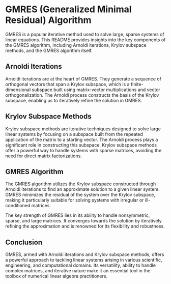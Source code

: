 # GMRES (Generalized Minimal Residual) Algorithm

GMRES is a popular iterative method used to solve large, sparse systems of linear equations. This README provides insights into the key components of the GMRES algorithm, including Arnoldi iterations, Krylov subspace methods, and the GMRES algorithm itself.

## Arnoldi Iterations

Arnoldi iterations are at the heart of GMRES. They generate a sequence of orthogonal vectors that span a Krylov subspace, which is a finite-dimensional subspace built using matrix-vector multiplications and vector orthogonalization. The Arnoldi process constructs the basis of the Krylov subspace, enabling us to iteratively refine the solution in GMRES.

## Krylov Subspace Methods

Krylov subspace methods are iterative techniques designed to solve large linear systems by focusing on a subspace built from the repeated application of the matrix to a starting vector. The Arnoldi process plays a significant role in constructing this subspace. Krylov subspace methods offer a powerful way to handle systems with sparse matrices, avoiding the need for direct matrix factorizations.

## GMRES Algorithm

The GMRES algorithm utilizes the Krylov subspace constructed through Arnoldi iterations to find an approximate solution to a given linear system. GMRES minimizes the residual of the system over the Krylov subspace, making it particularly suitable for solving systems with irregular or ill-conditioned matrices.

The key strength of GMRES lies in its ability to handle nonsymmetric, sparse, and large matrices. It converges towards the solution by iteratively refining the approximation and is renowned for its flexibility and robustness.

## Conclusion

GMRES, armed with Arnoldi iterations and Krylov subspace methods, offers a powerful approach to tackling linear systems arising in various scientific, engineering, and computational domains. Its versatility, ability to handle complex matrices, and iterative nature make it an essential tool in the toolbox of numerical linear algebra practitioners.


